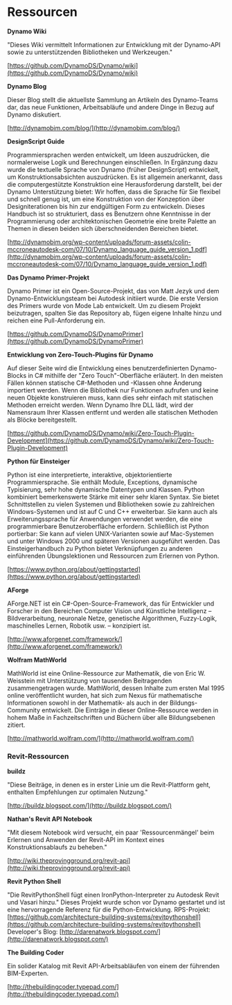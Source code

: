 

# Ressourcen

**Dynamo Wiki**

"Dieses Wiki vermittelt Informationen zur Entwicklung mit der Dynamo-API sowie zu unterstützenden Bibliotheken und Werkzeugen."

[https://github.com/DynamoDS/Dynamo/wiki](https://github.com/DynamoDS/Dynamo/wiki)

**Dynamo Blog**

Dieser Blog stellt die aktuellste Sammlung an Artikeln des Dynamo-Teams dar, das neue Funktionen, Arbeitsabläufe und andere Dinge in Bezug auf Dynamo diskutiert.

[http://dynamobim.com/blog/](http://dynamobim.com/blog/)

**DesignScript Guide**

Programmiersprachen werden entwickelt, um Ideen auszudrücken, die normalerweise Logik und Berechnungen einschließen. In Ergänzung dazu wurde die textuelle Sprache von Dynamo (früher DesignScript) entwickelt, um Konstruktionsabsichten auszudrücken. Es ist allgemein anerkannt, dass die computergestützte Konstruktion eine Herausforderung darstellt, bei der Dynamo Unterstützung bietet: Wir hoffen, dass die Sprache für Sie flexibel und schnell genug ist, um eine Konstruktion von der Konzeption über Designiterationen bis hin zur endgültigen Form zu entwickeln. Dieses Handbuch ist so strukturiert, dass es Benutzern ohne Kenntnisse in der Programmierung oder architektonischen Geometrie eine breite Palette an Themen in diesen beiden sich überschneidenden Bereichen bietet.

[http://dynamobim.org/wp-content/uploads/forum-assets/colin-mccroneautodesk-com/07/10/Dynamo_language_guide_version_1.pdf](http://dynamobim.org/wp-content/uploads/forum-assets/colin-mccroneautodesk-com/07/10/Dynamo_language_guide_version_1.pdf)

**Das Dynamo Primer-Projekt**

Dynamo Primer ist ein Open-Source-Projekt, das von Matt Jezyk und dem Dynamo-Entwicklungsteam bei Autodesk initiiert wurde. Die erste Version des Primers wurde von Mode Lab entwickelt. Um zu diesem Projekt beizutragen, spalten Sie das Repository ab, fügen eigene Inhalte hinzu und reichen eine Pull-Anforderung ein.

[https://github.com/DynamoDS/DynamoPrimer](https://github.com/DynamoDS/DynamoPrimer)

**Entwicklung von Zero-Touch-Plugins für Dynamo**

Auf dieser Seite wird die Entwicklung eines benutzerdefinierten Dynamo-Blocks in C# mithilfe der "Zero Touch"-Oberfläche erläutert. In den meisten Fällen können statische C#-Methoden und -Klassen ohne Änderung importiert werden. Wenn die Bibliothek nur Funktionen aufrufen und keine neuen Objekte konstruieren muss, kann dies sehr einfach mit statischen Methoden erreicht werden. Wenn Dynamo Ihre DLL lädt, wird der Namensraum Ihrer Klassen entfernt und werden alle statischen Methoden als Blöcke bereitgestellt.

[https://github.com/DynamoDS/Dynamo/wiki/Zero-Touch-Plugin-Development](https://github.com/DynamoDS/Dynamo/wiki/Zero-Touch-Plugin-Development)

**Python für Einsteiger**

Python ist eine interpretierte, interaktive, objektorientierte Programmiersprache. Sie enthält Module, Exceptions, dynamische Typisierung, sehr hohe dynamische Datentypen und Klassen. Python kombiniert bemerkenswerte Stärke mit einer sehr klaren Syntax. Sie bietet Schnittstellen zu vielen Systemen und Bibliotheken sowie zu zahlreichen Windows-Systemen und ist auf C und C++ erweiterbar. Sie kann auch als Erweiterungssprache für Anwendungen verwendet werden, die eine programmierbare Benutzeroberfläche erfordern. Schließlich ist Python portierbar: Sie kann auf vielen UNIX-Varianten sowie auf Mac-Systemen und unter Windows 2000 und späteren Versionen ausgeführt werden. Das Einsteigerhandbuch zu Python bietet Verknüpfungen zu anderen einführenden Übungslektionen und Ressourcen zum Erlernen von Python.

[https://www.python.org/about/gettingstarted](https://www.python.org/about/gettingstarted)

**AForge**

AForge.NET ist ein C#-Open-Source-Framework, das für Entwickler und Forscher in den Bereichen Computer Vision und Künstliche Intelligenz – Bildverarbeitung, neuronale Netze, genetische Algorithmen, Fuzzy-Logik, maschinelles Lernen, Robotik usw. – konzipiert ist.

[http://www.aforgenet.com/framework/](http://www.aforgenet.com/framework/)

**Wolfram MathWorld**

MathWorld ist eine Online-Ressource zur Mathematik, die von Eric W. Weisstein mit Unterstützung von tausenden Beitragenden zusammengetragen wurde. MathWorld, dessen Inhalte zum ersten Mal 1995 online veröffentlicht wurden, hat sich zum Nexus für mathematische Informationen sowohl in der Mathematik- als auch in der Bildungs-Community entwickelt. Die Einträge in dieser Online-Ressource werden in hohem Maße in Fachzeitschriften und Büchern über alle Bildungsebenen zitiert.

[http://mathworld.wolfram.com/](http://mathworld.wolfram.com/)

### Revit-Ressourcen

**buildz**

"Diese Beiträge, in denen es in erster Linie um die Revit-Plattform geht, enthalten Empfehlungen zur optimalen Nutzung."

[http://buildz.blogspot.com/](http://buildz.blogspot.com/)

**Nathan's Revit API Notebook**

"Mit diesem Notebook wird versucht, ein paar 'Ressourcenmängel' beim Erlernen und Anwenden der Revit-API im Kontext eines Konstruktionsablaufs zu beheben."

[http://wiki.theprovingground.org/revit-api](http://wiki.theprovingground.org/revit-api)

**Revit Python Shell**

"Die RevitPythonShell fügt einen IronPython-Interpreter zu Autodesk Revit und Vasari hinzu." Dieses Projekt wurde schon vor Dynamo gestartet und ist eine hervorragende Referenz für die Python-Entwicklung. RPS-Projekt: [https://github.com/architecture-building-systems/revitpythonshell](https://github.com/architecture-building-systems/revitpythonshell) Developer's Blog: [http://darenatwork.blogspot.com/](http://darenatwork.blogspot.com/)

**The Building Coder**

Ein solider Katalog mit Revit API-Arbeitsabläufen von einem der führenden BIM-Experten.

[http://thebuildingcoder.typepad.com/](http://thebuildingcoder.typepad.com/)

